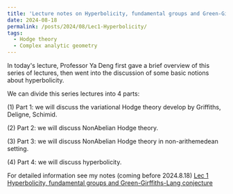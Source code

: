 ```yaml
---
title: 'Lecture notes on Hyperbolicity, fundamental groups and Green-Girffiths-Lang conjecture Lec 1'
date: 2024-08-18
permalink: /posts/2024/08/Lec1-Hyperbolicity/
tags:
  - Hodge theory
  - Complex analytic geometry
---
```


In today's lecture, Professor Ya Deng first gave a brief overview of this series of lectures, then went into the discussion of some basic notions about hyperbolicity.


We can divide this series lectures into 4 parts: 

(1) Part 1: we will discuss the variational Hodge theory develop by Griffiths, Deligne, Schimid.

(2) Part 2: we will discuss NonAbelian Hodge theory.

(3) Part 3: we will discuss NonAbelian Hodge theory in non-arithemedean setting. 

(4) Part 4: we will discuss hyperbolicity.



For detailed information see my notes (coming before 2024.8.18) [Lec 1 Hyperbolicity, fundamental groups and Green-Girffiths-Lang conjecture](https://yilimath.github.io/files/Hodge/HyperLec1.pdf)

